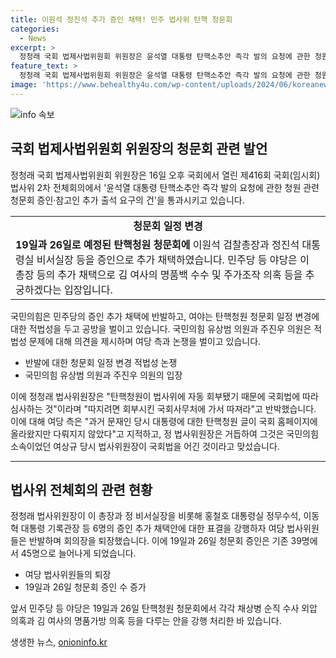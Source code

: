 ```yaml
---
title: 이원석 정진석 추가 증인 채택! 민주 법사위 탄핵 청문회
categories:
  - News
excerpt: >
  정청래 국회 법제사법위원회 위원장은 윤석열 대통령 탄핵소추안 즉각 발의 요청에 관한 청원 관련 청문회 증인·참고인 추가 출석 요구의 건을 통과시키고 있다. 야당과 여당은 이를 놓고 강력한 공방을 벌이고 있으며, 청문회 증인은 기존의 39명에서 45명으로 늘어났다. 국민의힘은 민주당의 파렴치한 행동에 반발하고 있으며, 여당 측은 엄청난 압박 속에서도 결의를 이끌어내고 있다. 
feature_text: >
  정청래 국회 법제사법위원회 위원장은 윤석열 대통령 탄핵소추안 즉각 발의 요청에 관한 청원 관련 청문회 증인·참고인 추가 출석 요구의 건을 통과시키고 있다. 야당과 여당은 이를 놓고 강력한 공방을 벌이고 있으며, 청문회 증인은 기존의 39명에서 45명으로 늘어났다. 국민의힘은 민주당의 파렴치한 행동에 반발하고 있으며, 여당 측은 엄청난 압박 속에서도 결의를 이끌어내고 있다. 
image: 'https://www.behealthy4u.com/wp-content/uploads/2024/06/koreanews.jpg'
---
```


<p><img src="https://www.behealthy4u.com/wp-content/uploads/2024/06/koreanews.jpg" alt="info 속보" /></p>

<h2 data-ke-size="size26">국회 법제사법위원회 위원장의 청문회 관련 발언</h2>

<p data-ke-size="size16">정청래 국회 법제사법위원회 위원장은 16일 오후 국회에서 열린 제416회 국회(임시회) 법사위 2차 전체회의에서 '윤석열 대통령 탄핵소추안 즉각 발의 요청에 관한 청원 관련 청문회 증인·참고인 추가 출석 요구의 건'을 통과시키고 있습니다.</p>

<table>
  <tr>
    <td style="text-align: center; height: 17px;"><b>청문회 일정 변경</b></td>
  </tr>
  <tr>
    <td><b>19일과 26일로 예정된 탄핵청원 청문회에</b> 이원석 검찰총장과 정진석 대통령실 비서실장 등을 증인으로 추가 채택하였습니다. 민주당 등 야당은 이 총장 등의 추가 채택으로 김 여사의 명품백 수수 및 주가조작 의혹 등을 추궁하겠다는 입장입니다.</td>
  </tr>
</table>

<p data-ke-size="size16">국민의힘은 민주당의 증인 추가 채택에 반발하고, 여야는 탄핵청원 청문회 일정 변경에 대한 적법성을 두고 공방을 벌이고 있습니다. 국민의힘 유상범 의원과 주진우 의원은 적법성 문제에 대해 의견을 제시하며 여당 측과 논쟁을 벌이고 있습니다.</p>

<ul>
  <li>반발에 대한 청문회 일정 변경 적법성 논쟁</li>
  <li>국민의힘 유상범 의원과 주진우 의원의 입장</li>
</ul>

<p data-ke-size="size16">이에 정청래 법사위원장은 "탄핵청원이 법사위에 자동 회부됐기 때문에 국회법에 따라 심사하는 것"이라며 "따지려면 회부시킨 국회사무처에 가서 따져라"고 반박했습니다. 이에 대해 여당 측은 "과거 문재인 당시 대통령에 대한 탄핵청원 글이 국회 홈페이지에 올라왔지만 다뤄지지 않았다"고 지적하고, 정 법사위원장은 거듭하여 그것은 국민의힘 소속이었던 여상규 당시 법사위원장이 국회법을 어긴 것이라고 맞섰습니다.</p>

<hr>

<h2 data-ke-size="size26">법사위 전체회의 관련 현황</h2>

<p data-ke-size="size16">정청래 법사위원장이 이 총장과 정 비서실장을 비롯해 홍철호 대통령실 정무수석, 이동혁 대통령 기록관장 등 6명의 증인 추가 채택안에 대한 표결을 강행하자 여당 법사위원들은 반발하며 회의장을 퇴장했습니다. 이에 19일과 26일 청문회 증인은 기존 39명에서 45명으로 늘어나게 되었습니다.</p>

<ul>
  <li>여당 법사위원들의 퇴장</li>
  <li>19일과 26일 청문회 증인 수 증가</li>
</ul>

<p data-ke-size="size16">앞서 민주당 등 야당은 19일과 26일 탄핵청원 청문회에서 각각 채상병 순직 수사 외압 의혹과 김 여사의 명품가방 의혹 등을 다루는 안을 강행 처리한 바 있습니다.</p>
생생한 뉴스, <a href="https://onioninfo.kr" rel="dofollow">onioninfo.kr</a>


